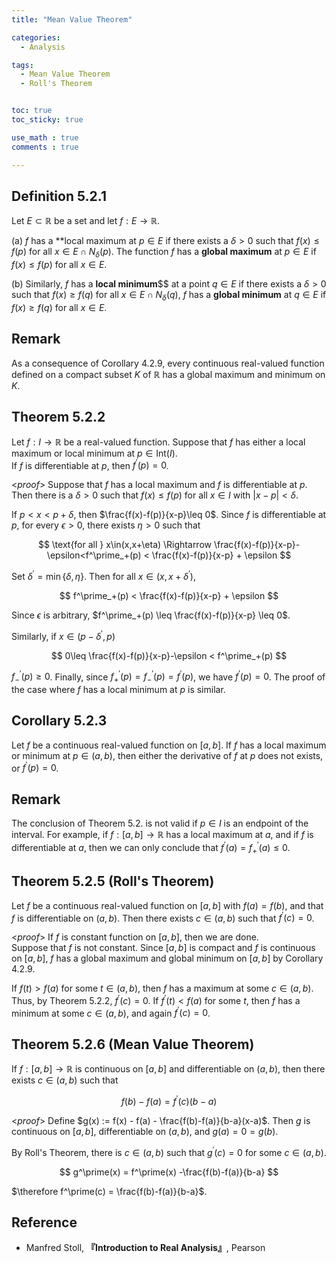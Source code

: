 ```yaml
---
title: "Mean Value Theorem"

categories:
  - Analysis

tags:
  - Mean Value Theorem
  - Roll's Theorem


toc: true
toc_sticky: true

use_math : true
comments : true

---
```






## Definition 5.2.1
Let $E\subset \mathbb{R}$ be a set and let $f:E\to\mathbb{R}$.

(a) $f$ has a **local maximum at $p\in E$ if there exists a $\delta>0$ such that $f(x)\leq f(p)$ for all $x\in E\cap N_\delta (p)$. The function $f$ has a **global maximum** at $p\in E$ if $f(x)\leq f(p)$ for all $x\in E$.

(b) Similarly, $f$ has a **local minimum**$$ at a point $q\in E$ if  there exists a $\delta>0$ such that $f(x)\geq f(q)$ for all $x\in E\cap N_\delta (q)$, $f$ has a **global minimum** at $q\in E$ if $f(x)\geq f(q)$ for all $x\in E$.

## Remark
As a consequence of Corollary 4.2.9, every continuous real-valued function defined on a compact subset $K$ of $\mathbb{R}$ has a global maximum and minimum on $K$.

## Theorem 5.2.2
Let $f:I\to\mathbb{R}$ be a real-valued function. Suppose that $f$ has either a local maximum or local minimum at $p\in \text{Int}(I)$. <br /> If $f$ is differentiable at $p$, then $f^\prime(p) = 0$.

<*proof*>
Suppose that $f$ has a local maximum and $f$ is differentiable at $p$. Then there is a $\delta>0$ such that $f(x)\leq f(p)$ for all $x\in I$ with $|x-p| <\delta$. 

If $p<x<p+\delta$, then $\frac{f(x)-f(p)}{x-p}\leq 0$.  Since $f$ is differentiable at $p$, for every $\epsilon>0$, there exists $\eta>0$ such that 

$$
\text{for all } x\in(x,x+\eta) \Rightarrow \frac{f(x)-f(p)}{x-p}-\epsilon<f^\prime_+(p) < \frac{f(x)-f(p)}{x-p} + \epsilon
$$

Set $\delta^\prime = \min\{\delta, \eta\}$. Then for all $x\in (x,x+\delta^\prime)$,

$$
f^\prime_+(p) < \frac{f(x)-f(p)}{x-p} + \epsilon
$$

Since $\epsilon$ is arbitrary, $f^\prime_+(p) \leq \frac{f(x)-f(p)}{x-p} \leq 0$.


Similarly, if $x\in (p-\delta^\prime, p)$

$$
0\leq \frac{f(x)-f(p)}{x-p}-\epsilon < f^\prime_+(p)
$$

$f^\prime_-(p)\geq 0$. Finally, since $f^\prime_+(p)=f^\prime_-(p) = f^\prime(p)$, we have $f^\prime(p) =0$. The proof of the case where $f$ has a local minimum at $p$ is similar.

$$\tag*{$\square$}$$

## Corollary 5.2.3
Let $f$ be a continuous real-valued function on $[a,b]$. If $f$ has a local maximum or minimum at $p\in (a,b)$, then either the derivative of $f$ at $p$ does not exists, or $f^\prime(p)=0$.

## Remark 
The conclusion of Theorem 5.2. is not valid if $p\in I$ is an endpoint of the interval. For example, if $f:[a,b]\to\mathbb{R}$ has a local maximum at $a$, and if $f$ is differentiable at $a$, then we can only conclude that $f^\prime(a) =f^\prime_+(a) \leq 0$.

## Theorem 5.2.5 (Roll's Theorem)
Let $f$ be a continuous real-valued function on $[a,b]$ with $f(a) = f(b)$, and that $f$ is differentiable on $(a,b)$.  Then there exists $c\in (a,b)$ such that $f^\prime(c) = 0$.

<*proof*>
If $f$ is constant function on $[a,b]$, then we are done. <br /> Suppose that $f$ is not constant. Since $[a,b]$ is compact and $f$ is continuous on $[a,b]$, $f$ has a global maximum and global minimum on $[a,b]$ by Corollary 4.2.9.

If $f(t) > f(a)$ for some $t\in (a,b)$, then $f$ has a maximum at some $c\in (a,b)$. Thus, by Theorem 5.2.2, $f^\prime(c) =0$. If $f^\prime (t) < f(a)$ for some $t$, then $f$ has a minimum at some $c\in (a,b)$, and again $f^\prime(c)=0$.

$$\tag*{$\square$}$$

## Theorem 5.2.6 (Mean Value Theorem)
If $f:[a,b]\to\mathbb{R}$ is continuous on $[a,b]$ and differentiable on $(a,b)$, then there exists $c\in (a,b)$ such that 

$$
f(b)-f(a) = f^\prime(c) (b-a)
$$

<*proof*>
Define $g(x) := f(x) - f(a) - \frac{f(b)-f(a)}{b-a}(x-a)$. Then $g$ is continuous on $[a,b]$, differentiable on $(a,b)$, and $g(a)=0=g(b)$.

By Roll's Theorem, there is $c\in (a,b)$ such that $g^\prime (c) = 0$ for some $c\in (a,b)$.

$$
g^\prime(x) = f^\prime(x) -\frac{f(b)-f(a)}{b-a}
$$

$\therefore f^\prime(c) = \frac{f(b)-f(a)}{b-a}$.
$$\tag*{$\square$}$$


## Reference
- Manfred Stoll,  **『**Introduction to Real Analysis**』**, Pearson
